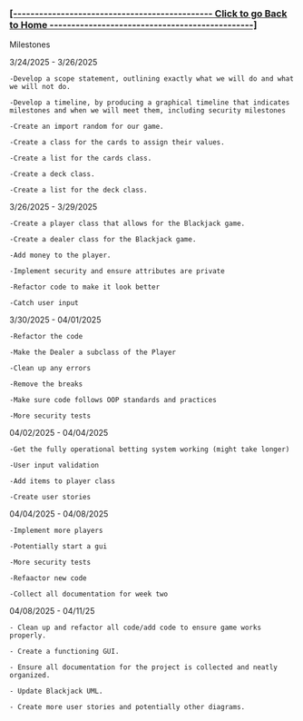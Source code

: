 ### **[ [---------------------------------------------- Click to go Back to Home -----------------------------------------------] ](https://github.com/Purolis/Agile-Group-Project)**

Milestones

3/24/2025 - 3/26/2025

    -Develop a scope statement, outlining exactly what we will do and what we will not do. 

    -Develop a timeline, by producing a graphical timeline that indicates milestones and when we will meet them, including security milestones

    -Create an import random for our game.

    -Create a class for the cards to assign their values. 

    -Create a list for the cards class.

    -Create a deck class.

    -Create a list for the deck class. 


3/26/2025 - 3/29/2025

    -Create a player class that allows for the Blackjack game.
    
    -Create a dealer class for the Blackjack game.

    -Add money to the player.

    -Implement security and ensure attributes are private

    -Refactor code to make it look better

    -Catch user input
    
3/30/2025 - 04/01/2025

    -Refactor the code

    -Make the Dealer a subclass of the Player

    -Clean up any errors

    -Remove the breaks

    -Make sure code follows OOP standards and practices

    -More security tests

04/02/2025 - 04/04/2025

    -Get the fully operational betting system working (might take longer)

    -User input validation

    -Add items to player class

    -Create user stories

04/04/2025 - 04/08/2025

    -Implement more players 

    -Potentially start a gui

    -More security tests

    -Refaactor new code

    -Collect all documentation for week two

04/08/2025 - 04/11/25

    - Clean up and refactor all code/add code to ensure game works properly.
    
    - Create a functioning GUI.
    
    - Ensure all documentation for the project is collected and neatly organized.
    
    - Update Blackjack UML.
    
    - Create more user stories and potentially other diagrams.
